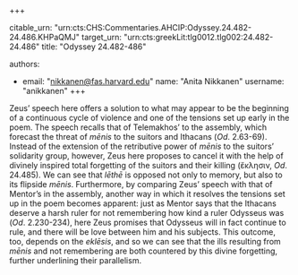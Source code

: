 +++


citable_urn: "urn:cts:CHS:Commentaries.AHCIP:Odyssey.24.482-24.486.KHPaQMJ"
target_urn: "urn:cts:greekLit:tlg0012.tlg002:24.482-24.486"
title: "Odyssey 24.482-486"

authors:
- email: "nikkanen@fas.harvard.edu"
  name: "Anita Nikkanen"
  username: "anikkanen"
+++

<p>Zeus’ speech here offers a solution to what may appear to be the beginning of a continuous cycle of violence and one of the tensions set up early in the poem. The speech recalls that of Telemakhos’ to the assembly, which forecast the threat of <em>mēnis</em> to the suitors and Ithacans (<em>Od</em>. 2.63-69). Instead of the extension of the retributive power of <em>mēnis</em> to the suitors’ solidarity group, however, Zeus here proposes to cancel it with the help of divinely inspired total forgetting of the suitors and their killing (ἔκλησιν, <em>Od</em>. 24.485). We can see that <em>lēthē</em> is opposed not only to memory, but also to its flipside <em>mēnis</em>. Furthermore, by comparing Zeus’ speech with that of Mentor’s in the assembly, another way in which it resolves the tensions set up in the poem becomes apparent: just as Mentor says that the Ithacans deserve a harsh ruler for not remembering how kind a ruler Odysseus was (<em>Od</em>. 2.230-234), here Zeus promises that Odysseus will in fact continue to rule, and there will be love between him and his subjects. This outcome, too, depends on the <em>eklēsis</em>, and so we can see that the ills resulting from <em>mēnis</em> and not remembering are both countered by this divine forgetting, further underlining their parallelism.</p>